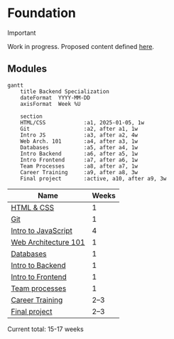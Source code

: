 # Foundation

> [!IMPORTANT]
> Work in progress. Proposed content defined [here](https://docs.google.com/document/d/151MLm-8WA6jSk0-9JhBTuG1xZ9Fo9HRLplJx6Bhps6A/edit?tab=t.0).

## Modules
<!-- Read more here: https://mermaid.js.org/syntax/gantt.html -->
```mermaid
gantt
    title Backend Specialization
    dateFormat  YYYY-MM-DD
    axisFormat  Week %U

    section
    HTML/CSS            :a1, 2025-01-05, 1w
    Git                 :a2, after a1, 1w
    Intro JS            :a3, after a2, 4w
    Web Arch. 101       :a4, after a3, 1w
    Databases           :a5, after a4, 1w
    Intro Backend       :a6, after a5, 1w
    Intro Frontend      :a7, after a6, 1w
    Team Processes      :a8, after a7, 1w
    Career Training     :a9, after a8, 3w
    Final project       :active, a10, after a9, 3w
```

| Name                                            | Weeks |
| ----------------------------------------------- | ----- |
| [HTML & CSS](./html-and-css/)                   | 1     |
| [Git](./git)                                    | 1     |
| [Intro to JavaScript](./intro-to-javascript/)   | 4     |
| [Web Architecture 101](./web-architecture-101/) | 1     |
| [Databases](./databases/)                       | 1     |
| [Intro to Backend](./intro-to-backend/)         | 1     |
| [Intro to Frontend](./intro-to-frontend/)       | 1     |
| [Team processes](./team-processes-intro)        | 1     |
| [Career Training](./career-training/)           | 2–3   |
| [Final project](./final-project/)               | 2–3   |

Current total: 15-17 weeks
